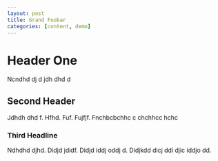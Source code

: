 ```yaml
---
layout: post
title: Grand Foobar
categories: [content, demo]
---
```


# Header One
Ncndhd dj d jdh dhd d

## Second Header
Jdhdh dhd f. Hfhd. Fuf. Fujfjf. Fnchbcbchhc c chchhcc hchc

### Third Headline
Ndhdhd djhd. Didjd jdidf. Didjd iddj oddj d. Didjkdd dicj ddi djic iddjo dd.
